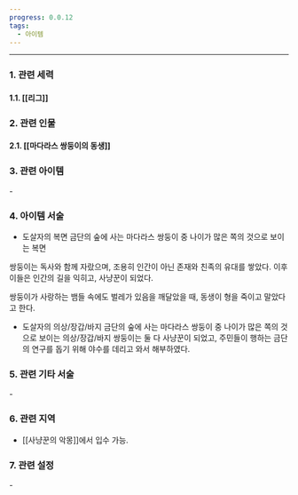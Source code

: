 ```yaml
---
progress: 0.0.12
tags:
  - 아이템
---
```

---
### 1. 관련 세력 
#### 1.1. [[리그]]

### 2. 관련 인물
#### 2.1. [[마다라스 쌍둥이의 동생]]

### 3. 관련 아이템
\-


### 4. 아이템 서술
- 도살자의 복면
금단의 숲에 사는 마다라스 쌍둥이 중 나이가 많은 쪽의 것으로 보이는 복면  
  
쌍둥이는 독사와 함께 자랐으며, 조용히 인간이 아닌 존재와 친족의 유대를 쌓았다. 이후 이들은 인간의 길을 익히고, 사냥꾼이 되었다.  
  
쌍둥이가 사랑하는 뱀들 속에도 벌레가 있음을 깨달았을 때, 동생이 형을 죽이고 말았다고 한다.

- 도살자의 의상/장갑/바지
금단의 숲에 사는 마다라스 쌍둥이 중 나이가 많은 쪽의 것으로 보이는 의상/장갑/바지
쌍둥이는 둘 다 사냥꾼이 되었고, 주민들이 행하는 금단의 연구를 돕기 위해 야수를 데리고 와서 해부하였다.


### 5. 관련 기타 서술
\-

### 6. 관련 지역
- [[사냥꾼의 악몽]]에서 입수 가능.

### 7. 관련 설정
\-